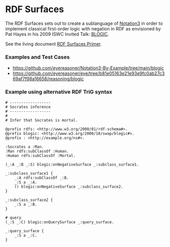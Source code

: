 # RDF Surfaces

The RDF Surfaces sets out to create a sublanguage of [Notation3](https://w3c.github.io/N3/spec/)
in order to implement classical first-order logic with negation in RDF as envisioned by Pat Hayes
in his 2009 ISWC Invited Talk: [BLOGIC](https://www.slideshare.net/PatHayes/blogic-iswc-2009-invited-talk).

See the living document [RDF Surfaces Primer](https://w3c-cg.github.io/rdfsurfaces/).

### Examples and Test Cases

- https://github.com/eyereasoner/Notation3-By-Example/tree/main/blogic
- https://github.com/eyereasoner/eye/tree/b81e05163e21e93e9fc0ab27c369af7f98a16658/reasoning/blogic

### Example using alternative RDF TriG syntax

```trig
# ------------------
# Socrates inference
# ------------------
#
# Infer that Socrates is mortal.

@prefix rdfs: <http://www.w3.org/2000/01/rdf-schema#>.
@prefix blogic: <http://www.w3.org/2000/10/swap/blogic#>.
@prefix : <http://example.org/ns#>.

:Socrates a :Man.
:Man rdfs:subClassOf :Human.
:Human rdfs:subClassOf :Mortal.

(_:A _:B _:S) blogic:onNegativeSurface _:subclass_surface1.

_:subclass_surface1 {
    _:A rdfs:subClassOf _:B.
    _:S a _:A.
    () blogic:onNegativeSurface _:subclass_surface2.
}

_:subclass_surface2 {
    _:S a _:B.
}

# query
(_:S _:C) blogic:onQuerySurface _:query_surface.

_:query_surface {
    _:S a _:C.
}
```
